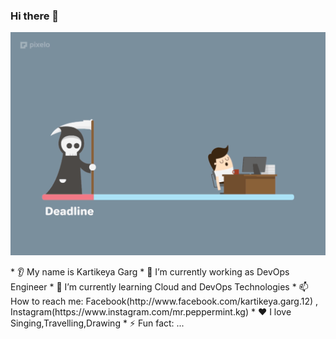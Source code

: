 ### Hi there 👋
<p align="center">
  <img src="39Cg.gif"/>
</p>
* 👂 My name is Kartikeya Garg
* 🔭 I’m currently working as DevOps Engineer
* 🌱 I’m currently learning Cloud and DevOps Technologies
* 📫 How to reach me: Facebook(http://www.facebook.com/kartikeya.garg.12) , Instagram(https://www.instagram.com/mr.peppermint.kg)
* ❤️ I love Singing,Travelling,Drawing
* ⚡ Fun fact: ...
